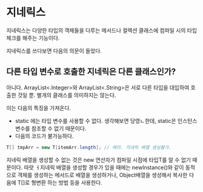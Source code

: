 
# 지네릭스
지네릭스는 다양한 타입의 객체들을 다루는 메서드나 컬렉션 클래스에 컴파일 시의 타입체크를 해주는 기능이다.

지네릭스를 쓰다보면 다음의 의문이 들었다.

## 다른 타입 변수로 호출한 지네릭은 다른 클래스인가?
아니다. ArrayList<.Integer>와  ArrayList<.String>은 서로 다른 타입을 대입하여 호출한 것일 뿐. 별개의 클래스를 의미하지는 않는다.

이는 다음의 특징을 가져온다.
- static 에는 타입 변수를 사용할 수 없다. 생각해보면 당영ㄴ한데, static은 인스턴스 변수를 참조할 수 없기 때문이다.
- 다음의 코드가 불가능하다.
```java
T[] tmpArr = new T[itemArr.length]; // 에러. 지네릭 배열 생성불가.
```
지네릭 배열을 생성할 수 없는 것은 new 연산자가 컴파일 시점에 타입T를 알 수 없기 때문이다.
따랏 ㅓ지네릭 배열을 생성할 경우가 있을 때에는 newInstance()와 같이 동적으로 객체를 생성하는 메서드로 배열을 생성하거나, Object배열을 생성해서 복사한 다음에 T[]로 형변환 하는 방법 등을 사용한다.